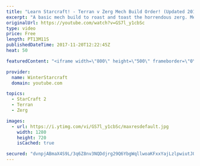 ```yaml
---
title: "Learn Starcraft! - Terran v Zerg Mech Build Order! (Updated 2018)"
excerpt: "A basic mech build to roast and toast the horrendous zerg. Meant for lower level players looking for some direction! -- Watch live at https://www.twitch.tv/wintergaming"
originalUrl: https://youtube.com/watch?v=GS7l_y1cbSc
type: video
price: Free
length: PT13M11S
publishedDateTime: 2017-11-20T12:22:45Z
heat: 50

featuredContent: "<iframe width=\"800\" height=\"500\" frameborder=\"0\" src=\"https://www.youtube.com/embed/GS7l_y1cbSc\" allow=\"accelerometer; autoplay; encrypted-media; gyroscope; picture-in-picture\" allowfullscreen></iframe>"

provider:
  name: WinterStarcraft
  domain: youtube.com

topics:
  - StarCraft 2
  - Terran
  - Zerg

images:
  - url: https://i.ytimg.com/vi/GS7l_y1cbSc/maxresdefault.jpg
    width: 1280
    height: 720
    isCached: true

secured: "dvnpjABmaX4S9L/3q6Z8nv3NQDdjrg29Q6YbgWqllwoaKFxxYajLzlpwiutJOGnbM8Lw/PbViFACySE1RU5TJQKl7qFB61DxQVvSHuHMI/9RxoRffeajebYYn7OcDB+xRAFpBO63TTHeL9mKJbyerPbZsompcKx3Ny/K4YkVtWCJXSPiKeTi3CN1rE6D7SDnra3ZcTP/yiSM3fZmO+3UGYnc1cgLTqIA+OqJVzlDOGWDNxCzBJ+dngqT1C17SGiLYYm056oGNW7jtnZmsfZVSVe/LYW9qNlegivbB/2Jo8OP9ajr3z3AIjHigwiTIUHzZh501P4Ny8Q9TLLx0OuncGlUkL2wQVy4aseF5dQv46GTNm8dS1dtBkHmKieFsutpoZDnOJV3lOqLX2Wg6XAXs69iFbhBPzXvuEaqbq7QSXU=;0g1ZDCNVNCxxdZpmK4GApg=="
---
```


